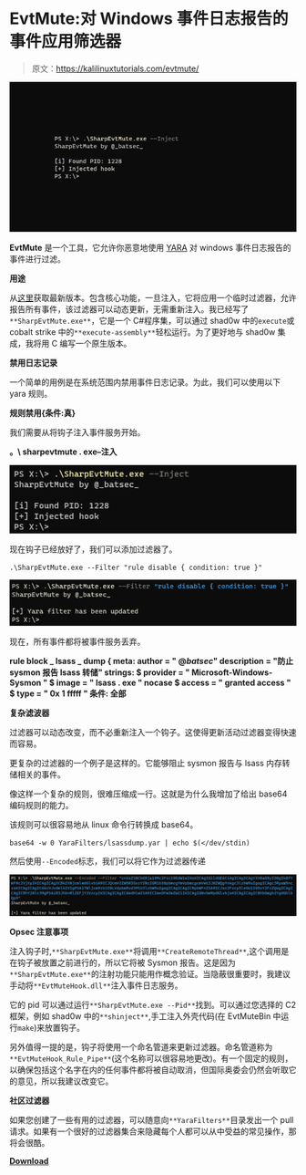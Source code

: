 # EvtMute:对 Windows 事件日志报告的事件应用筛选器

> 原文：<https://kalilinuxtutorials.com/evtmute/>

[![EvtMute : Apply A Filter To The Events Being Reported By Windows Event Logging](img//0676d38d71df1fc64980a24d76b05445.png "EvtMute : Apply A Filter To The Events Being Reported By Windows Event Logging")](https://1.bp.blogspot.com/-fuvSLp8c7Tk/X_WvC4GgaqI/AAAAAAAAISA/iafWa6GPqwo9QpWLmaqW_VdIQBw5tGJzwCLcBGAsYHQ/s728/New%2BProject.png)

**EvtMute** 是一个工具，它允许你恶意地使用 [YARA](http://virustotal.github.io/yara/) 对 windows 事件日志报告的事件进行过滤。

**用途**

从[这里](https://github.com/bats3c/EvtMute/releases/tag/v1.0)获取最新版本。包含核心功能，一旦注入，它将应用一个临时过滤器，允许报告所有事件，该过滤器可以动态更新，无需重新注入。我已经写了`**SharpEvtMute.exe**`，它是一个 C#程序集，可以通过 shad0w 中的`execute`或 cobalt strike 中的`**execute-assembly**`轻松运行。为了更好地与 shad0w 集成，我将用 C 编写一个原生版本。

**禁用日志记录**

一个简单的用例是在系统范围内禁用事件日志记录。为此，我们可以使用以下 yara 规则。

**规则禁用{条件:真}**

我们需要从将钩子注入事件服务开始。

**。\ sharpevtmute . exe–注入**

![](img//135d89df9eb3ce076f78bd3b7f130cac.png)

现在钩子已经放好了，我们可以添加过滤器了。

```
.\SharpEvtMute.exe --Filter "rule disable { condition: true }" 
```

![](img//aff0a9fcafb7ce243f71492a3d1dd1e9.png)

现在，所有事件都将被事件服务丢弃。

**rule block _ lsass _ dump {
meta:
author = " @*batsec*"
description = "防止 sysmon 报告 lsass 转储"
strings:
$ provider = " Microsoft-Windows-Sysmon "
$ image = " lsass . exe " nocase
$ access = " granted access "
$ type = " 0x 1 fffff "
条件:
全部** 

**复杂滤波器**

过滤器可以动态改变，而不必重新注入一个钩子。这使得更新活动过滤器变得快速而容易。

更复杂的过滤器的一个例子是这样的。它能够阻止 sysmon 报告与 lsass 内存转储相关的事件。

像这样一个复杂的规则，很难压缩成一行。这就是为什么我增加了给出 base64 编码规则的能力。

该规则可以很容易地从 linux 命令行转换成 base64。

```
base64 -w 0 YaraFilters/lsassdump.yar | echo $(</dev/stdin) 
```

然后使用`--Encoded`标志，我们可以将它作为过滤器传递

![](img//a040f98e684a7ca4d738370101589a3f.png)

**Opsec 注意事项**

注入钩子时,`**SharpEvtMute.exe**`将调用`**CreateRemoteThread**`,这个调用是在钩子被放置之前进行的，所以它将被 Sysmon 报告。这是因为`**SharpEvtMute.exe**`的注射功能只能用作概念验证。当隐蔽很重要时，我建议手动将`**EvtMuteHook.dll**`注入事件日志服务。

它的 pid 可以通过运行`**SharpEvtMute.exe --Pid**`找到。可以通过您选择的 C2 框架，例如 shad0w 中的`**shinject**`,手工注入外壳代码(在 EvtMuteBin 中运行`make`)来放置钩子。

另外值得一提的是，钩子将使用一个命名管道来更新过滤器。命名管道称为`**EvtMuteHook_Rule_Pipe**`(这个名称可以很容易地更改)。有一个固定的规则，以确保包括这个名字在内的任何事件都将被自动取消，但国际奥委会仍然会听取它的意见，所以我建议改变它。

**社区过滤器**

如果您创建了一些有用的过滤器，可以随意向`**YaraFilters**`目录发出一个 pull 请求。如果有一个很好的过滤器集合来隐藏每个人都可以从中受益的常见操作，那将会很酷。

[**Download**](https://github.com/bats3c/EvtMute)